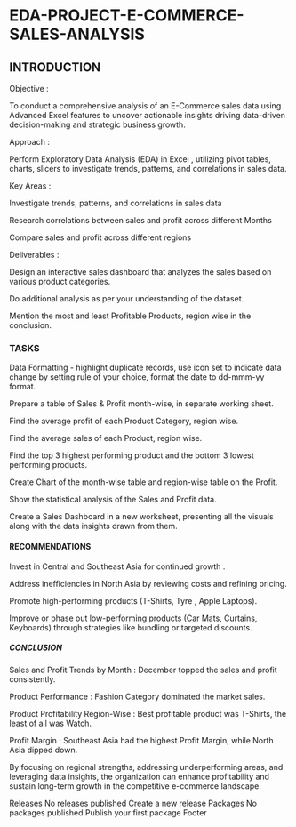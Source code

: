 # EDA-PROJECT-E-COMMERCE-SALES-ANALYSIS

## INTRODUCTION
Objective :

To conduct a comprehensive analysis of an E-Commerce sales data using Advanced Excel features to uncover actionable insights driving data-driven decision-making and strategic business growth.

Approach :

Perform Exploratory Data Analysis (EDA) in Excel , utilizing pivot tables, charts, slicers to investigate trends, patterns, and correlations in sales data.

Key  Areas :

Investigate trends, patterns, and correlations in sales data

Research correlations between sales and profit across different Months

Compare sales and profit across different regions

Deliverables :

Design an interactive sales dashboard that analyzes the sales based on various product categories.

Do additional analysis as per your understanding of the dataset.

Mention the most and least Profitable Products, region wise in the conclusion.

### TASKS
Data Formatting - highlight duplicate records, use icon set to indicate data change by setting rule of your choice, format the date to dd-mmm-yy format.

Prepare a table of Sales & Profit month-wise, in separate working sheet.

Find the average profit of each Product Category, region wise.

Find the average sales of each Product, region wise.

Find the top 3 highest performing product and the bottom 3 lowest performing products.

Create Chart of the month-wise table and region-wise table on the Profit.

Show the statistical analysis of the Sales and Profit data.

Create a Sales Dashboard in a new worksheet, presenting all the visuals along with the data insights drawn from them.

#### RECOMMENDATIONS
Invest in Central and Southeast Asia for continued growth .

Address inefficiencies in North Asia by reviewing costs and refining pricing.

Promote high-performing products (T-Shirts, Tyre , Apple Laptops).

Improve or phase out low-performing products (Car Mats, Curtains, Keyboards) through strategies like bundling or targeted discounts.

##### CONCLUSION
Sales and Profit Trends by Month : December topped the sales and profit consistently.

Product Performance : Fashion Category dominated the market sales.

Product Profitability Region-Wise : Best profitable product was T-Shirts, the least of all was Watch.

Profit Margin : Southeast Asia had the highest Profit Margin, while North Asia dipped down.

By focusing on regional strengths, addressing underperforming areas, and leveraging data insights, the organization can enhance profitability and sustain long-term growth in the competitive e-commerce landscape.


Releases
No releases published
Create a new release
Packages
No packages published
Publish your first package
Footer

